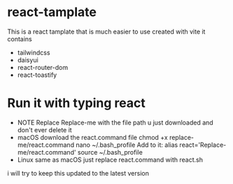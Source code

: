 # react-tamplate
This is a react tamplate that is much easier to use created with vite
it contains
- tailwindcss
- daisyui
- react-router-dom
- react-toastify
# Run it with typing react
- NOTE
Replace Replace-me with the file path u just downloaded and don't ever delete it
- macOS
download the react.command file
chmod +x replace-me/react.command
nano ~/.bash_profile
Add to it:
alias react='Replace-me/react.command'
source ~/.bash_profile
- Linux 
same as macOS just replace react.command with react.sh

i will try to keep this updated to the latest version
